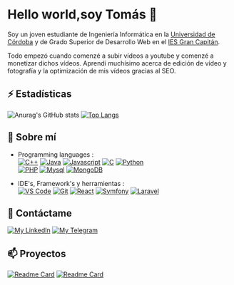# Hello world,soy Tomás 👋
Soy un joven estudiante de Ingeniería Informática en la [Universidad de Córdoba](http://www.uco.es/) y de Grado Superior de Desarrollo Web en el [IES Gran Capitán](https://informatica.iesgrancapitan.org/c-f-g-s-desarrollo-de-aplicaciones-web/).

Todo empezó cuando comenzé a subir vídeos a youtube y comenzé a monetizar dichos vídeos. Aprendí muchísimo acerca de edición de vídeo y fotografía y la optimización de mis vídeos gracias al SEO. 

## ⚡ Estadísticas 

![Anurag's GitHub stats](https://github-readme-stats.vercel.app/api?username=tomashm01&show_icons=true&theme=synthwave)
[![Top Langs](https://github-readme-stats.vercel.app/api/top-langs/?username=tomashm01)](https://github.com/tomashm01/github-readme-stats)

## 🚀 Sobre mí

- Programming languages : <br />
  [![C++](https://img.shields.io/badge/C%2B%2B-00599C?style=for-the-badge&logo=c%2B%2B&logoColor=white)]()
  [![Java](https://img.shields.io/badge/Java-orange?style=for-the-badge&logo=java&logoColor=white)]()
  [![Javascript](https://img.shields.io/badge/Javascript-yellow?style=for-the-badge&logo=javascript&logoColor=white)]()
  [![C](https://img.shields.io/badge/C-396E35?style=for-the-badge&logo=c&logoColor=white)]()
  [![Python](https://img.shields.io/badge/Python-3776AB?style=for-the-badge&logo=python&logoColor=white)]()
  <br />
  [![PHP](https://img.shields.io/badge/PHP-A662D3?style=for-the-badge&logo=php&logoColor=white)]()
  [![Mysql](https://img.shields.io/badge/Mysql-B2A09C?style=for-the-badge&logo=mongodb&logoColor=white)]()
  [![MongoDB](https://img.shields.io/badge/MongoDB-16E627?style=for-the-badge&logo=mysql&logoColor=white)]()

- IDE's, Framework's y herramientas : <br />
  [![VS Code](https://img.shields.io/badge/VSCode-2490D5?style=for-the-badge&logo=visual-studio-code&logoColor=white)]()
  [![Git](https://img.shields.io/badge/Git-E34F26?style=for-the-badge&logo=git&logoColor=white)]()
  [![React](https://img.shields.io/badge/React-2AE6E0?style=for-the-badge&logo=react&logoColor=white)]()
  [![Symfony](https://img.shields.io/badge/Symfony-000000?style=for-the-badge&logo=symfony&logoColor=white)]()
  [![Laravel](https://img.shields.io/badge/Laravel-E94A2A?style=for-the-badge&logo=laravel&logoColor=white)]()
  <br />
  
## 💬 Contáctame

[![My LinkedIn](https://img.shields.io/badge/LinkedIn-0077B5?style=for-the-badge&logo=linkedin&logoColor=white)](https://www.linkedin.com/in/tomas-hidalgo-083b0a1b1/)
[![My Telegram](https://img.shields.io/badge/-TELEGRAM-2CA5E0?style=for-the-badge&logo=telegram&logoColor=white)](https://t.me/tomashm01)

## 📫 Proyectos
[![Readme Card](https://github-readme-stats.vercel.app/api/pin/?username=tomashm01&repo=gestisimal-fx)](https://github.com/tomashm01/github-readme-stats)
[![Readme Card](https://github-readme-stats.vercel.app/api/pin/?username=tomashm01&repo=Proyecto-Ruleta)](https://github.com/tomashm01/github-readme-stats)

<!--
**tomashm01/tomashm01** is a ✨ _special_ ✨ repository because its `README.md` (this file) appears on your GitHub profile.

Here are some ideas to get you started:

- 🔭 I’m currently working on ...
- 🌱 I’m currently learning ...
- 👯 I’m looking to collaborate on ...
- 🤔 I’m looking for help with ...
- 💬 Ask me about ...
- 📫 How to reach me: ...
- 😄 Pronouns: ...
- ⚡ Fun fact: ...
-->

